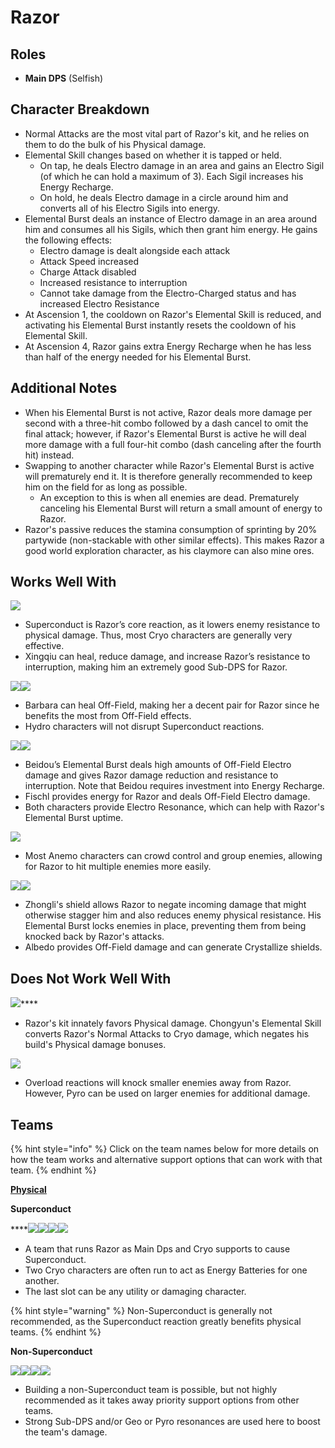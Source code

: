 # Razor

## Roles

* **Main DPS** (Selfish)

## Character Breakdown

* Normal Attacks are the most vital part of Razor's kit, and he relies on them to do the bulk of his Physical damage.
* Elemental Skill changes based on whether it is tapped or held.
  * On tap, he deals Electro damage in an area and gains an Electro Sigil (of which he can hold a maximum of 3). Each Sigil increases his Energy Recharge.
  * On hold, he deals Electro damage in a circle around him and converts all of his Electro Sigils into energy.
* Elemental Burst deals an instance of Electro damage in an area around him and consumes all his Sigils, which then grant him energy. He gains the following effects:
  * Electro damage is dealt alongside each attack
  * Attack Speed increased
  * Charge Attack disabled
  * Increased resistance to interruption
  * Cannot take damage from the Electro-Charged status and has increased Electro Resistance
* At Ascension 1, the cooldown on Razor's Elemental Skill is reduced, and activating his Elemental Burst instantly resets the cooldown of his Elemental Skill.
* At Ascension 4, Razor gains extra Energy Recharge when he has less than half of the energy needed for his Elemental Burst.

## Additional Notes

* When his Elemental Burst is not active, Razor deals more damage per second with a three-hit combo followed by a dash cancel to omit the final attack; however, if Razor's Elemental Burst is active he will deal more damage with a full four-hit combo (dash canceling after the fourth hit) instead.
* Swapping to another character while Razor's Elemental Burst is active will prematurely end it. It is therefore generally recommended to keep him on the field for as long as possible.
  * An exception to this is when all enemies are dead. Prematurely canceling his Elemental Burst will return a small amount of energy to Razor.
* Razor's passive reduces the stamina consumption of sprinting by 20% partywide (non-stackable with other similar effects). This makes Razor a good world exploration character, as his claymore can also mine ores.

## Works Well With

![](../../.gitbook/assets/Element\_Cryo.webp)

* Superconduct is Razor’s core reaction, as it lowers enemy resistance to physical damage. Thus, most Cryo characters are generally very effective.
* Xingqiu can heal, reduce damage, and increase Razor’s resistance to interruption, making him an extremely good Sub-DPS for Razor.

![](../../.gitbook/assets/UI\_AvatarIcon\_Xingqiu.png)![](../../.gitbook/assets/UI\_AvatarIcon\_Barbara.png)

* Barbara can heal Off-Field, making her a decent pair for Razor since he benefits the most from Off-Field effects.
* Hydro characters will not disrupt Superconduct reactions.

![](../../.gitbook/assets/UI\_AvatarIcon\_Beidou.png)![](../../.gitbook/assets/UI\_AvatarIcon\_Fischl.png)

* Beidou’s Elemental Burst deals high amounts of Off-Field Electro damage and gives Razor damage reduction and resistance to interruption. Note that Beidou requires investment into Energy Recharge.
* Fischl provides energy for Razor and deals Off-Field Electro damage.
* Both characters provide Electro Resonance, which can help with Razor's Elemental Burst uptime.

![](../../.gitbook/assets/Element\_Anemo.webp)

* Most Anemo characters can crowd control and group enemies, allowing for Razor to hit multiple enemies more easily.

![](../../.gitbook/assets/UI\_AvatarIcon\_Zhongli.png)![](../../.gitbook/assets/UI\_AvatarIcon\_Albedo.png)

* Zhongli's shield allows Razor to negate incoming damage that might otherwise stagger him and also reduces enemy physical resistance. His Elemental Burst locks enemies in place, preventing them from being knocked back by Razor's attacks.
* Albedo provides Off-Field damage and can generate Crystallize shields.

## **Does Not Work Well With**

![](../../.gitbook/assets/UI\_AvatarIcon\_Chongyun.png)****

* Razor's kit innately favors Physical damage. Chongyun's Elemental Skill converts Razor's Normal Attacks to Cryo damage, which negates his build's Physical damage bonuses.

![](../../.gitbook/assets/UI\_AvatarIcon\_Xiangling.png)

* Overload reactions will knock smaller enemies away from Razor. However, Pyro can be used on larger enemies for additional damage.

## **Teams**

{% hint style="info" %}
Click on the team names below for more details on how the team works and alternative support options that can work with that team.
{% endhint %}

****[**Physical**](../../teams/physical.md)****

**Superconduct**

****![](../../.gitbook/assets/UI\_AvatarIcon\_Razor.png)![](../../.gitbook/assets/UI\_AvatarIcon\_Kaeya.png)![](../../.gitbook/assets/UI\_AvatarIcon\_Fischl.png)![](../../.gitbook/assets/UI\_AvatarIcon\_Diona.png)

* A team that runs Razor as Main Dps and Cryo supports to cause Superconduct.
* Two Cryo characters are often run to act as Energy Batteries for one another.
* The last slot can be any utility or damaging character.



{% hint style="warning" %}
Non-Superconduct is generally not recommended, as the Superconduct reaction greatly benefits physical teams.
{% endhint %}

**Non-Superconduct**

![](../../.gitbook/assets/UI\_AvatarIcon\_Razor.png)![](../../.gitbook/assets/UI\_AvatarIcon\_Xingqiu.png)![](../../.gitbook/assets/UI\_AvatarIcon\_Albedo.png)![](../../.gitbook/assets/UI\_AvatarIcon\_Zhongli.png)

* Building a non-Superconduct team is possible, but not highly recommended as it takes away priority support options from other teams.
* Strong Sub-DPS and/or Geo or Pyro resonances are used here to boost the team's damage.
